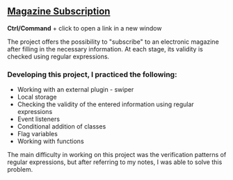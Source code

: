 ## [Magazine Subscription](https://vch-sh.github.io/js-magazine-subscription/) 
**Ctrl/Command** + click to open a link in a new window

The project offers the possibility to "subscribe" to an electronic magazine after filling in the necessary information. At each stage, its validity is checked using regular expressions.

### Developing this project, I practiced the following:
* Working with an external plugin - swiper
* Local storage
* Checking the validity of the entered information using regular expressions
* Event listeners
* Conditional addition of classes
* Flag variables
* Working with functions

The main difficulty in working on this project was the verification patterns of regular expressions, but after referring to my notes, I was able to solve this problem.
